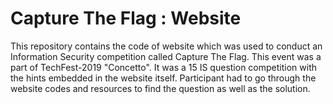 <h1>Capture The Flag : Website </h1>
This repository contains the code of website which was used to conduct an Information Security competition called Capture The Flag.
This event was a part of TechFest-2019 "Concetto". It was a 15 IS question competition with the hints embedded in the website itself. 
Participant had to go through the website codes and resources to find the question as well as the solution.
